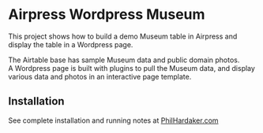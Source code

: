 
# Airpress Wordpress Museum

This project shows how to build a demo Museum table in Airpress and display
the table in a Wordpress page.

The Airtable base has sample Museum data and public domain photos.  
A Wordpress page is built with plugins to pull the Museum data, and display
various data and photos in an interactive page template.

## Installation

See complete installation and running notes at 
[PhilHardaker.com](https://www.philhardaker.com/projects/wpairtable/)

